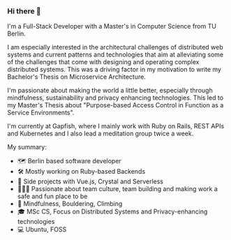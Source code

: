 ### Hi there 👋

I'm a Full-Stack Developer with a Master's in Computer Science from TU Berlin.

I am especially interested in the architectural challenges of distributed web systems and current patterns and technologies that aim at alleviating some of the challenges that come with designing and operating complex distributed systems. This was a driving factor in my motivation to write my Bachelor's Thesis on Microservice Architecture.

I'm passionate about making the world a little better, especially through mindfulness, sustainability and privacy enhancing technologies. This led to my Master's Thesis about "Purpose-based Access Control in Function as a Service Environments".

I'm currently at Gapfish, where I mainly work with Ruby on Rails, REST APIs and Kubernetes and I also lead a meditation group twice a week.

My summary:
- 🗺️ Berlin based software developer
- 🛠 Mostly working on Ruby-based Backends
- 🌱 Side projects with Vue.js, Crystal and Serverless
- 🧑‍🤝‍🧑 Passionate about team culture, team building and making work a safe and fun place to be
- 🧘 Mindfulness, Bouldering, Climbing
- 🎓 MSc CS, Focus on Distributed Systems and Privacy-enhancing technologies
- 💻 Ubuntu, FOSS
